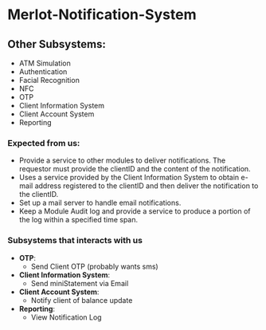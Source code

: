# Merlot-Notification-System
## Other Subsystems:
- ATM Simulation
- Authentication
- Facial Recognition
- NFC
- OTP
- Client Information System
- Client Account System
- Reporting

### Expected from us:
- Provide a service to other modules to deliver notifications. The requestor must provide the clientID and the content of the notification.
- Uses a service provided by the Client Information System to obtain e-mail address registered to the clientID and then deliver the notification to the clientID.
- Set up a mail server to handle email notifications.
- Keep a Module Audit log and provide a service to produce a portion of the log within a specified time span. 

### Subsystems that interacts with us

- **OTP**:
  - Send Client OTP (probably wants sms)
- **Client Information System**:
  - Send miniStatement via Email
- **Client Account System**:
  - Notify client of balance update
- **Reporting**:
  - View Notification Log
